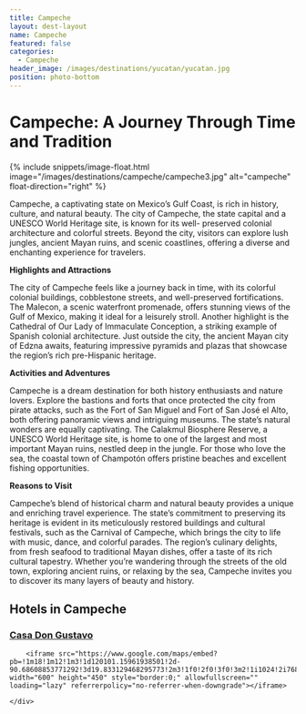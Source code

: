 ```yaml
---
title: Campeche
layout: dest-layout
name: Campeche
featured: false
categories:
  - Campeche
header_image: /images/destinations/yucatan/yucatan.jpg
position: photo-bottom
---
```

# **Campeche: A Journey Through Time and Tradition**

{% include snippets/image-float.html image="/images/destinations/campeche/campeche3.jpg" alt="campeche" float-direction="right" %}

Campeche, a captivating state on Mexico’s Gulf Coast, is rich in history, culture, and natural beauty.
The city of Campeche, the state capital and a UNESCO World Heritage site, is known for its well-
preserved colonial architecture and colorful streets. Beyond the city, visitors can explore lush
jungles, ancient Mayan ruins, and scenic coastlines, offering a diverse and enchanting experience
for travelers.

**Highlights and Attractions**

The city of Campeche feels like a journey back in time, with its colorful colonial buildings,
cobblestone streets, and well-preserved fortifications. The Malecon, a scenic waterfront promenade,
offers stunning views of the Gulf of Mexico, making it ideal for a leisurely stroll. Another highlight
is the Cathedral of Our Lady of Immaculate Conception, a striking example of Spanish colonial
architecture. Just outside the city, the ancient Mayan city of Edzna awaits, featuring impressive
pyramids and plazas that showcase the region’s rich pre-Hispanic heritage.

**Activities and Adventures**

Campeche is a dream destination for both history enthusiasts and nature lovers. Explore the
bastions and forts that once protected the city from pirate attacks, such as the Fort of San Miguel
and Fort of San José el Alto, both offering panoramic views and intriguing museums. The state’s
natural wonders are equally captivating. The Calakmul Biosphere Reserve, a UNESCO World
Heritage site, is home to one of the largest and most important Mayan ruins, nestled deep in the
jungle. For those who love the sea, the coastal town of Champotón offers pristine beaches and
excellent fishing opportunities.

**Reasons to Visit**

Campeche’s blend of historical charm and natural beauty provides a unique and enriching travel experience. The state’s commitment to preserving its heritage is evident in its meticulously restored buildings and cultural festivals, such as the Carnival of Campeche, which brings the city to life with music, dance, and colorful parades. The region’s culinary delights, from fresh seafood to traditional Mayan dishes, offer a taste of its rich cultural tapestry. Whether you’re wandering through the streets of the old town, exploring ancient ruins, or relaxing by the sea, Campeche invites you to discover its many layers of beauty and history.

## Hotels in Campeche

<section class='grid'>
<div class="col-3_sm-4_xs-6 padded-1">
    <a href="/hotels/gustavo">
        <div class="bg-image square" style="background-image:url('/images/hotels/casagustavo/casagustavo4.jpg')">  </div>
        <h3 class='center'>Casa Don Gustavo</h3>        
    </a>  
</div>

<div class='map-container center margin-1'>

        <iframe src="https://www.google.com/maps/embed?pb=!1m18!1m12!1m3!1d120101.15961938501!2d-90.68608853771292!3d19.833129468295773!2m3!1f0!2f0!3f0!3m2!1i1024!2i768!4f13.1!3m3!1m2!1s0x85f83396176b136d%3A0xe93d8e4c95f26244!2sSan%20Francisco%20de%20Campeche%2C%20Camp.%2C%20M%C3%A9xico!5e0!3m2!1ses!2ses!4v1739389017351!5m2!1ses!2ses" width="600" height="450" style="border:0;" allowfullscreen="" loading="lazy" referrerpolicy="no-referrer-when-downgrade"></iframe>
        
    </div>

</section>